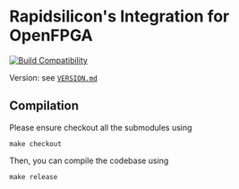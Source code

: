 # Rapidsilicon's Integration for OpenFPGA

[![Build Compatibility](https://github.com/RapidSilicon/OpenFPGA_RS2/actions/workflows/build.yml/badge.svg)](https://github.com/RapidSilicon/OpenFPGA_RS2/actions/workflows/build.yml)

Version: see [`VERSION.md`](VERSION.md)

## Compilation

Please ensure checkout all the submodules using

```
make checkout
```

Then, you can compile the codebase using

```
make release
```
